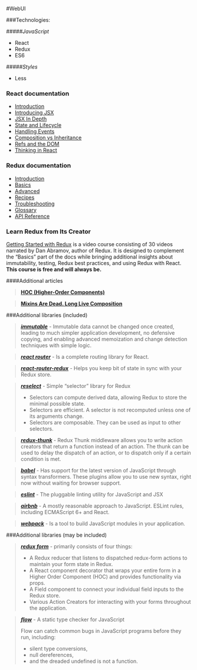 #WebUI

###Technologies:

#####_JavaScript_

* React
* Redux
* ES6

#####_Styles_
* Less

### React documentation

* [Introduction](https://facebook.github.io/react/docs/hello-world.html)
* [Introducing JSX](https://facebook.github.io/react/docs/introducing-jsx.html)
* [JSX In Depth](https://facebook.github.io/react/docs/jsx-in-depth.html)
* [State and Lifecycle](https://facebook.github.io/react/docs/state-and-lifecycle.html)
* [Handling Events](https://facebook.github.io/react/docs/handling-events.html)
* [Composition vs Inheritance](https://facebook.github.io/react/docs/composition-vs-inheritance.html)
* [Refs and the DOM](https://facebook.github.io/react/docs/refs-and-the-dom.html)
* [Thinking in React](https://facebook.github.io/react/docs/thinking-in-react.html)

### Redux documentation

* [Introduction](http://redux.js.org/docs/introduction/index.html)
* [Basics](http://redux.js.org/docs/basics/index.html)
* [Advanced](http://redux.js.org/docs/advanced/index.html)
* [Recipes](http://redux.js.org/docs/recipes/index.html)
* [Troubleshooting](http://redux.js.org/docs/Troubleshooting.html)
* [Glossary](http://redux.js.org/docs/Glossary.html)
* [API Reference](http://redux.js.org/docs/api/index.html)

### Learn Redux from Its Creator

[Getting Started with Redux](https://egghead.io/series/getting-started-with-redux) is a video course consisting of 
30 videos narrated by Dan Abramov, author of Redux. It is designed to complement the 
“Basics” part of the docs while bringing additional insights about immutability, testing, 
Redux best practices, and using Redux with React. **This course is free and will always be.**

####Additional articles 

>**[HOC (Higher-Order Components)](https://facebook.github.io/react/docs/higher-order-components.html)**

>**[Mixins Are Dead. Long Live Composition](https://medium.com/@dan_abramov/mixins-are-dead-long-live-higher-order-components-94a0d2f9e750#.wyfzsauqe)**

###Additional libraries (included)

>**_[immutable](https://facebook.github.io/immutable-js/)_** - Immutable data cannot be changed once created, 
leading to much simpler application development, no defensive copying, and enabling advanced memoization and change detection techniques with simple logic.

>**_[react router](https://github.com/ReactTraining/react-router/)_** - Is a complete routing library for React.

>**_[react-router-redux](https://github.com/reactjs/react-router-redux/)_** - Helps you keep bit of state in sync with your Redux store.

>**_[reselect](https://github.com/reactjs/reselect/)_** - Simple “selector” library for Redux
>* Selectors can compute derived data, allowing Redux to store the minimal possible state.
>* Selectors are efficient. A selector is not recomputed unless one of its arguments change.
>* Selectors are composable. They can be used as input to other selectors.

>**_[redux-thunk](https://github.com/gaearon/redux-thunk/)_** - Redux Thunk middleware allows you to write action 
creators that return a function instead of an action. The thunk can be used to delay the dispatch of an action, or to dispatch only if a certain condition is met.

>**_[babel](https://babeljs.io/)_** - Has support for the latest version of JavaScript through syntax 
transformers. These plugins allow you to use new syntax, right now without waiting for browser support.

>**_[eslint](http://eslint.org/)_** - The pluggable linting utility for JavaScript and JSX

>**_[airbnb](https://github.com/airbnb/javascript/)_** - A mostly reasonable approach to JavaScript. ESLint rules, including ECMAScript 6+ and React.

>**_[webpack](https://webpack.github.io/)_** - Is a tool to build JavaScript modules in your application.

###Additional libraries (may be included)

>**_[redux form](http://redux-form.com/)_** - primarily consists of four things:                                           
>* A Redux reducer that listens to dispatched redux-form actions to maintain your form state in Redux.
>* A React component decorator that wraps your entire form in a Higher Order Component (HOC) and provides functionality via props.
>* A Field component to connect your individual field inputs to the Redux store.
>* Various Action Creators for interacting with your forms throughout the application.

>**_[flow](https://flowtype.org/)_** - A static type checker for JavaScript
> 
>Flow can catch common bugs in JavaScript programs before they run, including:
>* silent type conversions,
>* null dereferences,
>* and the dreaded undefined is not a function.